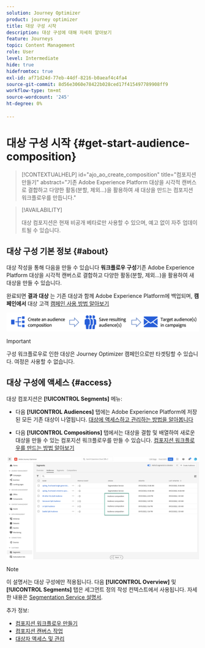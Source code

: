 ```yaml
---
solution: Journey Optimizer
product: journey optimizer
title: 대상 구성 시작
description: 대상 구성에 대해 자세히 알아보기
feature: Journeys
topic: Content Management
role: User
level: Intermediate
hide: true
hidefromtoc: true
exl-id: af71d24d-77eb-44df-8216-b0aeaf4c4fa4
source-git-commit: 8d56e3060e78422b028ced17f415497789908ff9
workflow-type: tm+mt
source-wordcount: '245'
ht-degree: 0%

---
```


# 대상 구성 시작 {#get-start-audience-composition}

>[!CONTEXTUALHELP]
>id="ajo_ao_create_composition"
>title="컴포지션 만들기"
>abstract="기존 Adobe Experience Platform 대상을 시각적 캔버스로 결합하고 다양한 활동(분할, 제외...)을 활용하여 새 대상을 만드는 컴포지션 워크플로우를 만듭니다."

>[!AVAILABILITY]
>
>대상 컴포지션은 현재 비공개 베타로만 사용할 수 있으며, 예고 없이 자주 업데이트될 수 있습니다.

## 대상 구성 기본 정보 {#about}

대상 작성을 통해 다음을 만들 수 있습니다 **워크플로우 구성**&#x200B;기존 Adobe Experience Platform 대상을 시각적 캔버스로 결합하고 다양한 활동(분할, 제외...)을 활용하여 새 대상을 만들 수 있습니다.

완료되면 **결과 대상** 는 기존 대상과 함께 Adobe Experience Platform에 백업되며, **캠페인에서** 대상 고객 [캠페인 사용 방법 알아보기](../campaigns/get-started-with-campaigns.md)

![](assets/audiences-process.png)

>[!IMPORTANT]
>
>구성 워크플로우로 인한 대상은 Journey Optimizer 캠페인으로만 타겟팅할 수 있습니다. 여정은 사용할 수 없습니다.

## 대상 구성에 액세스 {#access}

대상 컴포지션은 **[!UICONTROL Segments]** 메뉴:

* 다음 **[!UICONTROL Audiences]** 탭에는 Adobe Experience Platform에 저장된 모든 기존 대상이 나열됩니다. [대상에 액세스하고 관리하는 방법을 알아봅니다](access-audiences.md)

* 다음 **[!UICONTROL Compositions]** 탭에서는 대상을 결합 및 배열하여 새로운 대상을 만들 수 있는 컴포지션 워크플로우를 만들 수 있습니다. [컴포지션 워크플로우를 만드는 방법 알아보기](create-compositions.md)

![](assets/audiences-list.png)

>[!NOTE]
>
>이 설명서는 대상 구성에만 적용됩니다. 다음 **[!UICONTROL Overview]** 및 **[!UICONTROL Segments]** 탭은 세그먼트 정의 작성 컨텍스트에서 사용됩니다. 자세한 내용은 [Segmentation Service 설명서](https://experienceleague.adobe.com/docs/experience-platform/segmentation/ui/overview.html).

추가 정보:

* [컴포지션 워크플로우 만들기](create-compositions.md)
* [컴포지션 캔버스 작업](composition-canvas.md)
* [대상자 액세스 및 관리](access-audiences.md)
